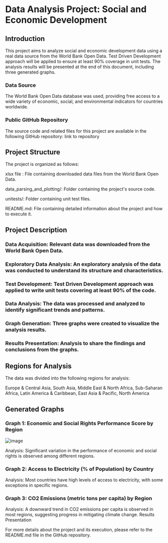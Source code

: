 
# **Data Analysis Project: Social and Economic Development**

## **Introduction**
This project aims to analyze social and economic development data using a real data source from the World Bank Open Data. Test Driven Development approach will be applied to ensure at least 90% coverage in unit tests. The analysis results will be presented at the end of this document, including three generated graphs. 

### **Data Source**
The World Bank Open Data database was used, providing free access to a wide variety of economic, social, and environmental indicators for countries worldwide.

### **Public GitHub Repository**
The source code and related files for this project are available in the following GitHub repository: link to repository

## **Project Structure**
The project is organized as follows:

xlsx file : File containing downloaded data files from the World Bank Open Data.

data_parsing_and_plotting/: Folder containing the project's source code.

unitests/: Folder containing unit test files.


README.md: File containing detailed information about the project and how to execute it.

## **Project Description**

### Data Acquisition: Relevant data was downloaded from the World Bank Open Data.
### Exploratory Data Analysis: An exploratory analysis of the data was conducted to understand its structure and characteristics.
### Test Development: Test Driven Development approach was applied to write unit tests covering at least 90% of the code.
### Data Analysis: The data was processed and analyzed to identify significant trends and patterns.
### Graph Generation: Three graphs were created to visualize the analysis results.
### Results Presentation: Analysis to share the findings and conclusions from the graphs.


## **Regions for Analysis**
The data was divided into the following regions for analysis:

Europe & Central Asia,
South Asia,
Middle East & North Africa,
Sub-Saharan Africa,
Latin America & Caribbean,
East Asia & Pacific,
North America

## **Generated Graphs**
### Graph 1: Economic and Social Rights Performance Score by Region 
![image](https://github.com/juan-aguilera/Real-world-data-analysis-/assets/158538464/089d96f3-c998-49a9-96c0-f4b0300cd376)

Analysis: Significant variation in the performance of economic and social rights is observed among different regions.

### Graph 2: Access to Electricity (% of Population) by Country

Analysis: Most countries have high levels of access to electricity, with some exceptions in specific regions.

### Graph 3: CO2 Emissions (metric tons per capita) by Region

Analysis: A downward trend in CO2 emissions per capita is observed in most regions, suggesting progress in mitigating climate change.
Results Presentation


For more details about the project and its execution, please refer to the README.md file in the GitHub repository.
